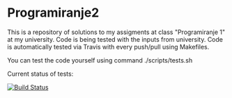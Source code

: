 # Programiranje2



This is a repository of solutions to my assigments at class "Programiranje 1" at my university.
Code is being tested with the inputs from university.
Code is automatically tested via Travis with every push/pull using Makefiles.



You can test the code yourself using command ./scripts/tests.sh




Current status of tests:

[![Build Status](https://travis-ci.org/Meemaw/Programiranje2.svg?branch=master)](https://travis-ci.org/Meemaw/Programiranje2)
